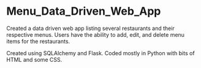 # Menu_Data_Driven_Web_App

Created a data driven web app listing several restaurants and their respective menus.  Users have the ability to add, edit, and delete menu items for the restaurants.

Created using SQLAlchemy and Flask.  Coded mostly in Python with bits of HTML and some CSS.
